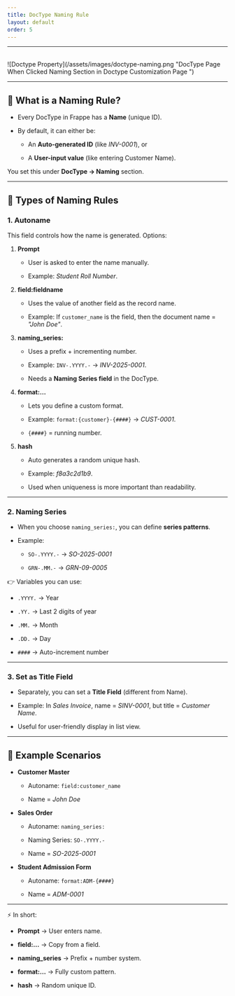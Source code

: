 ```yaml
---
title: DocType Naming Rule
layout: default
order: 5
---
```


----------
<br>
![Doctype Property](/assets/images/doctype-naming.png "DocType Page When Clicked Naming Section in Doctype Customization Page ")


----------

## 🔹 What is a Naming Rule?

-   Every DocType in Frappe has a **Name** (unique ID).

-   By default, it can either be:

    -   An **Auto-generated ID** (like _INV-0001_), or

    -   A **User-input value** (like entering Customer Name).


You set this under **DocType → Naming** section.

----------

## 🔹 Types of Naming Rules

### 1. **Autoname**

This field controls how the name is generated. Options:

1.  **Prompt**

    -   User is asked to enter the name manually.

    -   Example: _Student Roll Number_.

2.  **field:fieldname**

    -   Uses the value of another field as the record name.

    -   Example: If `customer_name` is the field, then the document name = _"John Doe"_.

3.  **naming_series:**

    -   Uses a prefix + incrementing number.

    -   Example: `INV-.YYYY.-` → _INV-2025-0001_.

    -   Needs a **Naming Series field** in the DocType.

4.  **format:…**

    -   Lets you define a custom format.

    -   Example: `format:{customer}-{####}` → _CUST-0001_.

    -   `{####}` = running number.

5.  **hash**

    -   Auto generates a random unique hash.

    -   Example: _f8a3c2d1b9_.

    -   Used when uniqueness is more important than readability.


----------

### 2. **Naming Series**

-   When you choose `naming_series:`, you can define **series patterns**.

-   Example:

    -   `SO-.YYYY.-` → _SO-2025-0001_

    -   `GRN-.MM.-` → _GRN-09-0005_


👉 Variables you can use:

-   `.YYYY.` → Year

-   `.YY.` → Last 2 digits of year

-   `.MM.` → Month

-   `.DD.` → Day

-   `####` → Auto-increment number


----------

### 3. **Set as Title Field**

-   Separately, you can set a **Title Field** (different from Name).

-   Example: In _Sales Invoice_, name = _SINV-0001_, but title = _Customer Name_.

-   Useful for user-friendly display in list view.


----------

## 🔹 Example Scenarios

-   **Customer Master**

    -   Autoname: `field:customer_name`

    -   Name = _John Doe_

-   **Sales Order**

    -   Autoname: `naming_series:`

    -   Naming Series: `SO-.YYYY.-`

    -   Name = _SO-2025-0001_

-   **Student Admission Form**

    -   Autoname: `format:ADM-{####}`

    -   Name = _ADM-0001_


----------

⚡ In short:

-   **Prompt** → User enters name.

-   **field:…** → Copy from a field.

-   **naming_series** → Prefix + number system.

-   **format:…** → Fully custom pattern.

-   **hash** → Random unique ID.
